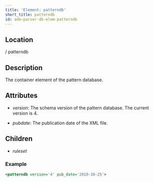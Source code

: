 ```yaml
---
title: 'Element: patterndb'
short_title: patterndb
id: adm-parser-db-elem-patterndb
---
```


## Location

/ patterndb

## Description

The container element of the pattern database.

## Attributes

- *version*: The schema version of the pattern database. The current
    version is 4.

- *pubdate*: The publication date of the XML file.

## Children

- *ruleset*

### Example

```xml
<patterndb version='4' pub_date='2010-10-25'>
```
